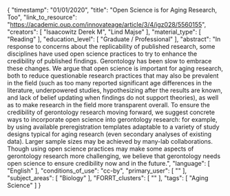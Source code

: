 {
    "timestamp": "01/01/2020",
    "title": "Open Science is for Aging Research, Too",
    "link_to_resource": "https://academic.oup.com/innovateage/article/3/4/igz028/5560155",
    "creators": [
        "Isaacowitz Derek M",
        "Lind Majse"
    ],
    "material_type": [
        "Reading"
    ],
    "education_level": [
        "Graduate / Professional"
    ],
    "abstract": "In response to concerns about the replicability of published research, some disciplines have used open science practices to try to enhance the credibility of published findings. Gerontology has been slow to embrace these changes. We argue that open science is important for aging research, both to reduce questionable research practices that may also be prevalent in the field (such as too many reported significant age differences in the literature, underpowered studies, hypothesizing after the results are known, and lack of belief updating when findings do not support theories), as well as to make research in the field more transparent overall. To ensure the credibility of gerontology research moving forward, we suggest concrete ways to incorporate open science into gerontology research: for example, by using available preregistration templates adaptable to a variety of study designs typical for aging research (even secondary analyses of existing data). Larger sample sizes may be achieved by many-lab collaborations. Though using open science practices may make some aspects of gerontology research more challenging, we believe that gerontology needs open science to ensure credibility now and in the future.",
    "language": [
        "English"
    ],
    "conditions_of_use": "cc-by",
    "primary_user": [
        ""
    ],
    "subject_areas": [
        "Biology"
    ],
    "FORRT_clusters": [
        ""
    ],
    "tags": [
        "Aging Science"
    ]
}